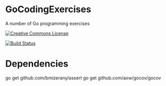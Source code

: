 # GoCodingExercises
A number of Go programming exercises

[![Creative Commons License](https://img.shields.io/badge/license-CC0%201.0%20Universal-blue.svg)](https://github.com/karlmutch/GoCodingExercises/blob/master/LICENSE)

[![Build Status](https://drone.io/github.com/karlmutch/GoCodingExercises/status.png)](https://drone.io/github.com/karlmutch/GoCodingExercises/latest)

# Dependencies
go get github.com/bmizerany/assert
go get github.com/axw/gocov/gocov

